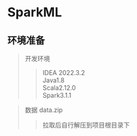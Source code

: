 # SparkML
## 环境准备
>开发环境
>>IDEA 2022.3.2  
>>Java1.8   
>>Scala2.12.0  
>>Spark3.1.1

>数据 data.zip
>>拉取后自行解压到项目根目录下